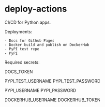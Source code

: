 # deploy-actions
CI/CD for Python apps.

Deployments:

    - Docs for Github Pages
    - Docker build and publish on DockerHub
    - PyPI test repo
    - PyPI

Required secrets:

DOCS_TOKEN

PYPI_TEST_USERNAME
PYPI_TEST_PASSWORD

PYPI_USERNAME
PYPI_PASSWORD

DOCKERHUB_USERNAME
DOCKERHUB_TOKEN
